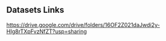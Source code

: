 ## Datasets Links

https://drive.google.com/drive/folders/16OF2Z021daJwdi2y-HIg8rTXpFvzNfZT?usp=sharing
